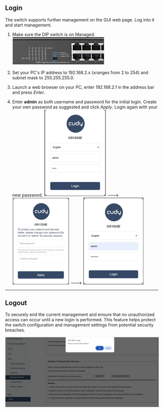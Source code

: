 ## Login
The switch supports further management on the GUI web page. Log into it and start management.

1. Make sure the DlP switch is on Managed.  
    <img src="../../../images/gs1024e/login-0.png" alt="" width="300px" style="border: 1px solid #eee;" />

2. Set your PC's IP address to 192.168.2.x (xranges from 2 to 254) and subnet mask to 255.255.255.0.
   
3. Launch a web browser on your PC, enter *192.168.2.1* in the address bar and press *Enter*.

4. Enter **admin** as both username and password for the initial login. Create your own password as suggested and click *Apply*. Login again with your new password.
    <img src="../../../images/gs1024e/login-1.png" alt="" width="202px" style="border: 1px solid #eee;" /> ---> <img src="../../../images/gs1024e/login-2.png" alt="" width="185px" style="border: 1px solid #eee;" />  ---> <img src="../../../images/gs1024e/login-3.png" alt="" width="198px" style="border: 1px solid #eee;" />
---

## Logout
To securely end the current management and ensure that no unauthorized access can occur until a new login is performed. This feature helps protect the switch configuration and management settings from potential security breaches.

<img src="../../../images/gs1024e/logout.png" alt="" width="800px" style="border: 1px solid #eee;" />